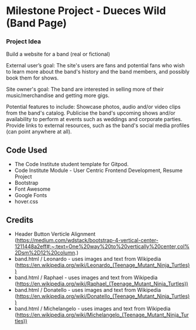 # Milestone Project - Dueces Wild (Band Page)

### Project Idea
Build a website for a band (real or fictional)

External user’s goal:
The site's users are fans and potential fans who wish to learn more about the band's history and the band members, and possibly book them for shows.

Site owner's goal:
The band are interested in selling more of their music/merchandise and getting more gigs.

Potential features to include:
Showcase photos, audio and/or video clips from the band's catalog.
Publicise the band's upcoming shows and/or availability to perform at events such as weddings and corporate parties.
Provide links to external resources, such as the band's social media profiles (can point anywhere at all).

## Code Used

- The Code Institute student template for Gitpod.
- Code Institute Module - User Centric Frontend Development, Resume Project
- Bootstrap
- Font Awesome
- Google Fonts
- hover.css

## Credits
- Header Button Verticle Alignment (https://medium.com/wdstack/bootstrap-4-vertical-center-1211448a2eff#:~:text=One%20way%20to%20vertically%20center,col%2Dsm%2D12%20column.)
- band.html / Leonardo - uses images and text from Wikipedia (https://en.wikipedia.org/wiki/Leonardo_(Teenage_Mutant_Ninja_Turtles))
- band.html / Raphael - uses images and text from Wikipedia (https://en.wikipedia.org/wiki/Raphael_(Teenage_Mutant_Ninja_Turtles))
- band.html / Donatello - uses images and text from Wikipedia (https://en.wikipedia.org/wiki/Donatello_(Teenage_Mutant_Ninja_Turtles))
- band.html / Michelangelo - uses images and text from Wikipedia (https://en.wikipedia.org/wiki/Michelangelo_(Teenage_Mutant_Ninja_Turtles))